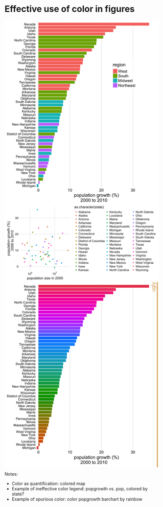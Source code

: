 

# Effective use of color in figures


<img src="color_basics_files/figure-html/unnamed-chunk-2-1.png" width="624" style="display: block; margin: auto;" />


<img src="color_basics_files/figure-html/unnamed-chunk-3-1.png" width="816" style="display: block; margin: auto;" />

<img src="color_basics_files/figure-html/unnamed-chunk-4-1.png" width="624" style="display: block; margin: auto;" />

Notes:

- Color as quantification: colored map
- Example of ineffective color legend: popgrowth vs. pop, colored by state?
- Example of spurious color: color popgrowth barchart by rainbow
